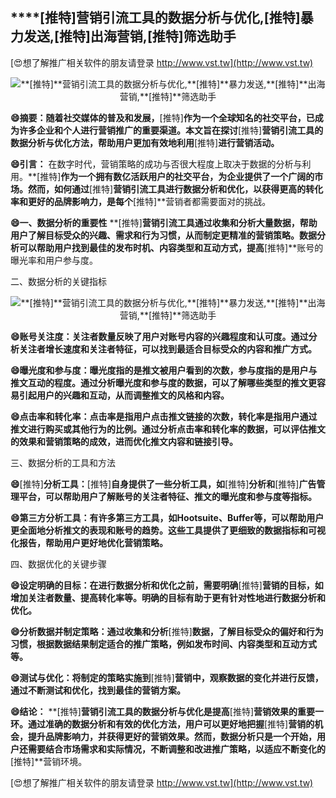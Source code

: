 ## ****[推特]**营销引流工具的数据分析与优化,**[推特]**暴力发送,**[推特]**出海营销,**[推特]**筛选助手**

[😍想了解推广相关软件的朋友请登录 http://www.vst.tw](http://www.vst.tw)

 <center><img src="https://vst.tw/MP4/tuiguang/png/4.png" alt="**[推特]**营销引流工具的数据分析与优化,**[推特]**暴力发送,**[推特]**出海营销,**[推特]**筛选助手"></center>

**😄摘要：随着社交媒体的普及和发展，**[推特]**作为一个全球知名的社交平台，已成为许多企业和个人进行营销推广的重要渠道。本文旨在探讨**[推特]**营销引流工具的数据分析与优化方法，帮助用户更加有效地利用**[推特]**进行营销活动。**

**😄引言：**
在数字时代，营销策略的成功与否很大程度上取决于数据的分析与利用。**[推特]**作为一个拥有数亿活跃用户的社交平台，为企业提供了一个广阔的市场。然而，如何通过**[推特]**营销引流工具进行数据分析和优化，以获得更高的转化率和更好的品牌影响力，是每个**[推特]**营销者都需要面对的挑战。

**😄一、数据分析的重要性**
**[推特]**营销引流工具通过收集和分析大量数据，帮助用户了解目标受众的兴趣、需求和行为习惯，从而制定更精准的营销策略。数据分析可以帮助用户找到最佳的发布时机、内容类型和互动方式，提高**[推特]**账号的曝光率和用户参与度。

二、数据分析的关键指标

 <center><img src="https://vst.tw/MP4/tuiguang/png/8.png" alt="**[推特]**营销引流工具的数据分析与优化,**[推特]**暴力发送,**[推特]**出海营销,**[推特]**筛选助手"></center>

**😄账号关注度：关注者数量反映了用户对账号内容的兴趣程度和认可度。通过分析关注者增长速度和关注者特征，可以找到最适合目标受众的内容和推广方式。**

**😄曝光度和参与度：曝光度指的是推文被用户看到的次数，参与度指的是用户与推文互动的程度。通过分析曝光度和参与度的数据，可以了解哪些类型的推文更容易引起用户的兴趣和互动，从而调整推文的风格和内容。**

**😄点击率和转化率：点击率是指用户点击推文链接的次数，转化率是指用户通过推文进行购买或其他行为的比例。通过分析点击率和转化率的数据，可以评估推文的效果和营销策略的成效，进而优化推文内容和链接引导。**

三、数据分析的工具和方法

**😄**[推特]**分析工具：**[推特]**自身提供了一些分析工具，如**[推特]**分析和**[推特]**广告管理平台，可以帮助用户了解账号的关注者特征、推文的曝光度和参与度等指标。**

**😄第三方分析工具：有许多第三方工具，如Hootsuite、Buffer等，可以帮助用户更全面地分析推文的表现和账号的趋势。这些工具提供了更细致的数据指标和可视化报告，帮助用户更好地优化营销策略。**

四、数据优化的关键步骤

**😄设定明确的目标：在进行数据分析和优化之前，需要明确**[推特]**营销的目标，如增加关注者数量、提高转化率等。明确的目标有助于更有针对性地进行数据分析和优化。**

**😄分析数据并制定策略：通过收集和分析**[推特]**数据，了解目标受众的偏好和行为习惯，根据数据结果制定适合的推广策略，例如发布时间、内容类型和互动方式等。**

**😄测试与优化：将制定的策略实施到**[推特]**营销中，观察数据的变化并进行反馈，通过不断测试和优化，找到最佳的营销方案。**

**😄结论：**
**[推特]**营销引流工具的数据分析与优化是提高**[推特]**营销效果的重要一环。通过准确的数据分析和有效的优化方法，用户可以更好地把握**[推特]**营销的机会，提升品牌影响力，并获得更好的营销效果。然而，数据分析只是一个开始，用户还需要结合市场需求和实际情况，不断调整和改进推广策略，以适应不断变化的**[推特]**营销环境。

[😍想了解推广相关软件的朋友请登录 http://www.vst.tw](http://www.vst.tw)



